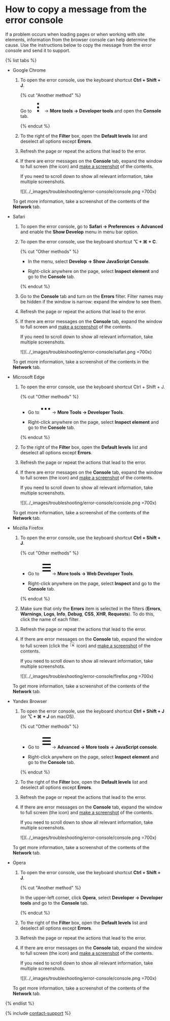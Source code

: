 # How to copy a message from the error console

If a problem occurs when loading pages or when working with site elements, information from the browser console can help determine the cause. Use the instructions below to copy the message from the error console and send it to support.

{% list tabs %}

- Google Chrome

  1. To open the error console, use the keyboard shortcut **Ctrl + Shift + J**.

      {% cut "Another method" %}

        Go to ![](../_images/troubleshooting/error-console/chrome-menu.svg) → **More tools → Developer tools** and open the **Console** tab.

      {% endcut %}

  1. To the right of the **Filter** box, open the **Default levels** list and deselect all options except **Errors**.

  1. Refresh the page or repeat the actions that lead to the error.

  1. If there are error messages on the **Console** tab, expand the window to full screen (the  icon) and [make a screenshot](https://yandex.com/support/common/troubleshooting/screenshot.html) of the contents.

      If you need to scroll down to show all relevant information, take multiple screenshots.

      ![](../_images/troubleshooting/error-console/console.png =700x)

  To get more information, take a screenshot of the contents of the **Network** tab.

- Safari

  1. To open the error console, go to **Safari → Preferences → Advanced** and enable the **Show Develop** menu in menu bar option.

  1. To open the error console, use the keyboard shortcut **⌥ + ⌘ + C**.

      {% cut "Other methods" %}

        - In the menu, select **Develop → Show JavaScript Console**.
        
        - Right-click anywhere on the page, select **Inspect element** and go to the **Console** tab.

      {% endcut %}

  1. Go to the **Console** tab and turn on the **Errors** filter. Filter names may be hidden if the window is narrow: expand the window to see them.

  1. Refresh the page or repeat the actions that lead to the error.

  1. If there are error messages on the **Console** tab, expand the window to full screen and [make a screenshot](https://yandex.com/support/common/troubleshooting/screenshot.html) of the contents.

      If you need to scroll down to show all relevant information, take multiple screenshots.

      ![](../_images/troubleshooting/error-console/safari.png =700x)

  To get more information, take a screenshot of the contents in the **Network** tab.

- Microsoft Edge

  1. To open the error console, use the keyboard shortcut Ctrl + Shift + J.

      {% cut "Other methods" %}

        - Go to ![](../_images/troubleshooting/error-console/edge-menu.svg) → **More Tools → Developer Tools**.
        
        - Right-click anywhere on the page, select **Inspect element** and go to the **Console** tab.

      {% endcut %}

  1. To the right of the **Filter** box, open the **Default levels** list and deselect all options except **Errors**.

  1. Refresh the page or repeat the actions that lead to the error.

  1. If there are error messages on the **Console** tab, expand the window to full screen (the  icon) and [make a screenshot](https://yandex.com/support/common/troubleshooting/screenshot.html) of the contents.

      If you need to scroll down to show all relevant information, take multiple screenshots.

      ![](../_images/troubleshooting/error-console/console.png =700x)

  To get more information, take a screenshot of the contents of the **Network** tab.

- Mozilla Firefox

  1. To open the error console, use the keyboard shortcut **Ctrl + Shift + J**.

      {% cut "Other methods" %}

        - Go to ![](../_images/troubleshooting/error-console/menu.svg) → **More tools → Web Developer Tools**.
        
        - Right-click anywhere on the page, select **Inspect** and go to the **Console** tab.

      {% endcut %}

  1. Make sure that only the **Errors** item is selected in the filters (**Errors**, **Warnings**, **Logs**, **Info**, **Debug**, **CSS**, **XHR**, **Requests**). To do this, click the name of each filter.

  1. Refresh the page or repeat the actions that lead to the error.

  1. If there are error messages on the **Console** tab, expand the window to full screen (click the ![](../_images/troubleshooting/error-console/expand.png) icon) and [make a screenshot](https://yandex.com/support/common/troubleshooting/screenshot.html) of the contents.

      If you need to scroll down to show all relevant information, take multiple screenshots.

      ![](../_images/troubleshooting/error-console/firefox.png =700x)

  To get more information, take a screenshot of the contents of the **Network** tab.

- Yandex Browser

  1. To open the error console, use the keyboard shortcut **Ctrl + Shift + J** (or **⌥ + ⌘ + J** on macOS).

      {% cut "Other methods" %}

        - Go to ![](../_images/troubleshooting/error-console/menu.svg) → **Advanced → More tools → JavaScript console**.

        - Right-click anywhere on the page, select **Inspect element** and go to the **Console** tab.

      {% endcut %}

  1. To the right of the **Filter** box, open the **Default levels** list and deselect all options except **Errors**.

  1. Refresh the page or repeat the actions that lead to the error.

  1. If there are error messages on the **Console** tab, expand the window to full screen (the  icon) and [make a screenshot](https://yandex.com/support/common/troubleshooting/screenshot.html) of the contents.
      
      If you need to scroll down to show all relevant information, take multiple screenshots.

      ![](../_images/troubleshooting/error-console/console.png =700x)

  To get more information, take a screenshot of the contents of the **Network** tab.

- Opera

  1. To open the error console, use the keyboard shortcut **Ctrl + Shift + J**.

      {% cut "Another method" %}

        In the upper-left corner, click **Opera**, select **Developer → Developer tools** and go to the **Console** tab.

      {% endcut %}

  1. To the right of the **Filter** box, open the **Default levels** list and deselect all options except **Errors**.

  1. Refresh the page or repeat the actions that lead to the error.

  1. If there are error messages on the **Console** tab, expand the window to full screen (the  icon) and [make a screenshot](https://yandex.com/support/common/troubleshooting/screenshot.html) of the contents.

      If you need to scroll down to show all relevant information, take multiple screenshots.

      ![](../_images/troubleshooting/error-console/console.png =700x)

  To get more information, take a screenshot of the contents of the **Network** tab.

{% endlist %}

{% include [contact-support](../_includes/contact-support.md) %}